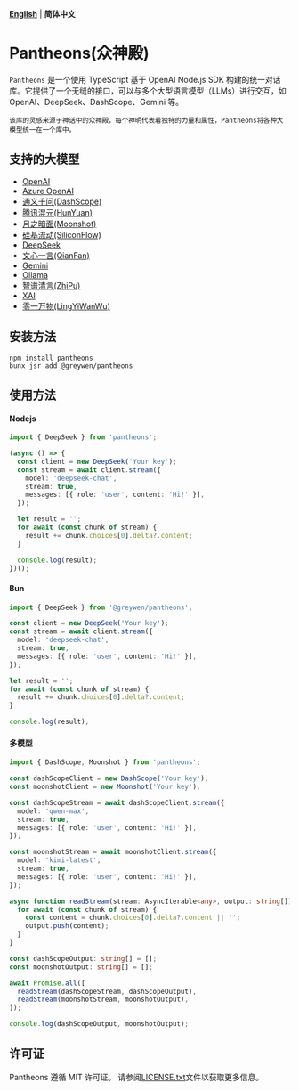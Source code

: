 **[English](README_EN.md)** | **简体中文**

# Pantheons(众神殿)

`Pantheons` 是一个使用 TypeScript 基于 OpenAI Node.js SDK 构建的统一对话库。它提供了一个无缝的接口，可以与多个大型语言模型（LLMs）进行交互，如 OpenAI、DeepSeek、DashScope、Gemini 等。

`该库的灵感来源于神话中的众神殿，每个神明代表着独特的力量和属性，Pantheons将各种大模型统一在一个库中。`

## 支持的大模型

- [OpenAI](https://platform.openai.com/docs/api-reference/introduction)
- [Azure OpenAI](https://learn.microsoft.com/en-us/azure/ai-services/openai)
- [通义千问(DashScope)](https://help.aliyun.com/zh/model-studio/developer-reference)
- [腾讯混元(HunYuan)](https://cloud.tencent.com/document/product/1729/101839)
- [月之暗面(Moonshot)](https://platform.moonshot.cn/docs/intro)
- [硅基流动(SiliconFlow)](https://docs.siliconflow.cn/cn/userguide/introduction)
- [DeepSeek](https://api-docs.deepseek.com/)
- [文心一言(QianFan)](https://cloud.baidu.com/doc/WENXINWORKSHOP/s/7ltgucw50)
- [Gemini](https://ai.google.dev/gemini-api/docs)
- [Ollama](https://github.com/ollama/ollama/blob/main/docs/api.md)
- [智谱清言(ZhiPu)](https://open.bigmodel.cn/dev/api/normal-model/glm-4)
- [XAI](https://docs.x.ai/docs/overview)
- [零一万物(LingYiWanWu)](https://platform.lingyiwanwu.com/docs/api-reference)

## 安装方法

```
npm install pantheons
bunx jsr add @greywen/pantheons
```

## 使用方法

#### Nodejs

```typescript
import { DeepSeek } from 'pantheons';

(async () => {
  const client = new DeepSeek('Your key');
  const stream = await client.stream({
    model: 'deepseek-chat',
    stream: true,
    messages: [{ role: 'user', content: 'Hi!' }],
  });

  let result = '';
  for await (const chunk of stream) {
    result += chunk.choices[0].delta?.content;
  }

  console.log(result);
})();
```

#### Bun

```typescript
import { DeepSeek } from '@greywen/pantheons';

const client = new DeepSeek('Your key');
const stream = await client.stream({
  model: 'deepseek-chat',
  stream: true,
  messages: [{ role: 'user', content: 'Hi!' }],
});

let result = '';
for await (const chunk of stream) {
  result += chunk.choices[0].delta?.content;
}

console.log(result);
```

#### 多模型

```typescript
import { DashScope, Moonshot } from 'pantheons';

const dashScopeClient = new DashScope('Your key');
const moonshotClient = new Moonshot('Your key');

const dashScopeStream = await dashScopeClient.stream({
  model: 'qwen-max',
  stream: true,
  messages: [{ role: 'user', content: 'Hi!' }],
});

const moonshotStream = await moonshotClient.stream({
  model: 'kimi-latest',
  stream: true,
  messages: [{ role: 'user', content: 'Hi!' }],
});

async function readStream(stream: AsyncIterable<any>, output: string[]) {
  for await (const chunk of stream) {
    const content = chunk.choices[0].delta?.content || '';
    output.push(content);
  }
}

const dashScopeOutput: string[] = [];
const moonshotOutput: string[] = [];

await Promise.all([
  readStream(dashScopeStream, dashScopeOutput),
  readStream(moonshotStream, moonshotOutput),
]);

console.log(dashScopeOutput, moonshotOutput);
```

## 许可证

Pantheons 遵循 MIT 许可证。 请参阅[LICENSE.txt](LICENSE.txt)文件以获取更多信息。
